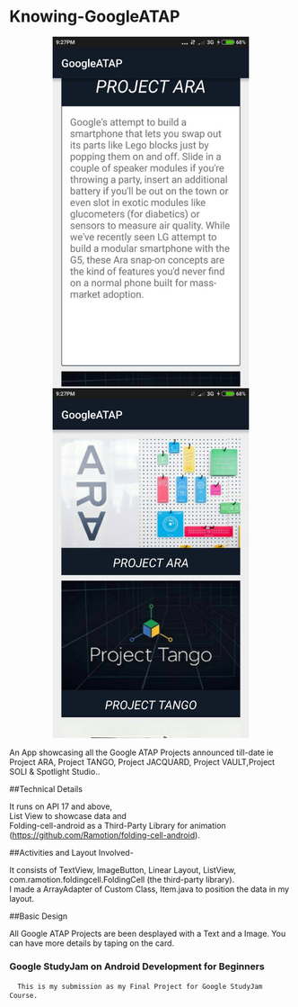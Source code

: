 # Knowing-GoogleATAP


<p align="center">
  <img src=" https://github.com/Utkarshbhimte/Knowing-GoogleATAP/blob/master/screenshots/13321239_1111064085599745_1039913673_o.jpg " width="350"/>
  <img src=" https://github.com/Utkarshbhimte/Knowing-GoogleATAP/blob/master/screenshots/13340617_1111062965599857_1580361326_o.jpg " width="350"/>
</p>

An App showcasing all the Google ATAP Projects announced till-date ie Project ARA, Project TANGO, Project JACQUARD, Project VAULT,Project SOLI & Spotlight Studio..

##Technical Details

It runs on API 17 and above, <br>
List View to showcase data and <br>
Folding-cell-android as a Third-Party Library for animation (https://github.com/Ramotion/folding-cell-android).

##Activities and Layout Involved-

It consists of TextView, ImageButton, Linear Layout, ListView, com.ramotion.foldingcell.FoldingCell (the third-party library).<br>
I made a ArrayAdapter of Custom Class, Item.java to position the data in my layout.<br>

##Basic Design

All Google ATAP Projects are been desplayed with a Text and a Image. You can have more details by taping on the card.

  
### Google StudyJam on Android Development for Beginners
      This is my submission as my Final Project for Google StudyJam Course.
